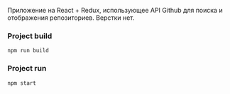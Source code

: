 Приложение на React + Redux, использующее API Github для поиска и отображения репозиториев. Верстки нет.
### Project build
```
npm run build
```

### Project run
```
npm start
```